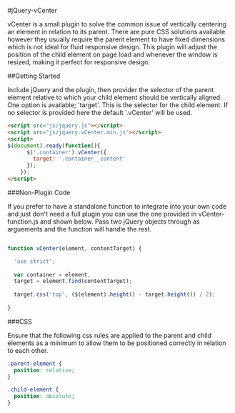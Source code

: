 #jQuery-vCenter

vCenter is a small plugin to solve the common issue of vertically centering an element in relation to its parent. There are pure CSS solutions available however they usually require the parent element to have fixed dimensions which is not ideal for fluid responsive design. This plugin will adjust the position of the child element on page load and whenever the window is resized, making it perfect for responsive design.

##Getting Started

Include jQuery and the plugin, then provider the selector of the parent element relative to which your child element should be vertically aligned.
One option is available; 'target'. This is the selector for the child element. If no selector is provided here the default '.vCenter' will be used.

```html
<script src="js/jquery.js"></script>
<script src="js/jquery.vCenter.min.js"></script>
<script>
$(document).ready(function(){
      $('.container').vCenter({
        target: '.container__content'
      });
    });
</script>
```

###Non-Plugin Code

If you prefer to have a standalone function to integrate into your own code and just don't need a full plugin you can use the one provided in vCenter-function.js and shown below. Pass two jQuery objects through as arguements and the function will handle the rest.

```javascript

function vCenter(element, contentTarget) {

  'use strict';
  
  var container = element,
  target = element.find(contentTarget);
  
  target.css('top', ($(element).height() - target.height()) / 2);
    
}

```

###CSS

Ensure that the following css rules are applied to the parent and child elements as a minimum to allow them to be positioned correctly in relation to each other.

```css
.parent-element {
  position: relative;
}

.child-element {
  position: absolute;
}
```
